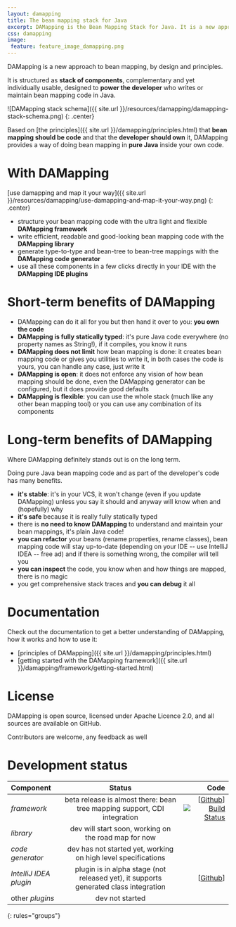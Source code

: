 ```yaml
---
layout: damapping
title: The bean mapping stack for Java
excerpt: DAMapping is the Bean Mapping Stack for Java. It is a new approach to bean mapping, by design and principles. Ground rule, bean mapping must be pure Java code and this code belongs to the developer. DAMapping is fully statically typed, make debug and refactoring prime citizens, is little intrusive and highly customizable. It can be used as a whole to fully automate bean mapping code writing or components can be used individually.
css: damapping
image:
 feature: feature_image_damapping.png
---
```



DAMapping is a new approach to bean mapping, by design and principles.

It is structured as **stack of components**, complementary and yet individually usable, designed to **power the developer** who writes or maintain bean mapping code in Java.

![DAMapping stack schema]({{ site.url }}/resources/damapping/damapping-stack-schema.png)
{: .center}

Based on [the principles]({{ site.url }}/damapping/principles.html) that **bean mapping should be code** and that the **developer should own** it, DAMapping provides a way of doing bean mapping in **pure Java** inside your own code.

# With DAMapping

[use damapping and map it your way]({{ site.url }}/resources/damapping/use-damapping-and-map-it-your-way.png)
{: .center}

* structure your bean mapping code with the ultra light and flexible **DAMapping framework**
* write efficient, readable and good-looking bean mapping code with the **DAMapping library**
* generate type-to-type and bean-tree to bean-tree mappings with the **DAMapping code generator**
* use all these components in a few clicks directly in your IDE with the **DAMapping IDE plugins**

# Short-term benefits of DAMapping

* DAMapping can do it all for you but then hand it over to you: **you own the code**
* **DAMapping is fully statically typed**: it's pure Java code everywhere (no property names as String!), if it compiles, you know it runs
* **DAMapping does not limit** how bean mapping is done: it creates bean mapping code or gives you utilities to write it, in both cases the code is yours, you can handle any case, just write it
* **DAMapping is open**: it does not enforce any vision of how bean mapping should be done, even the DAMapping generator can be configured, but it does provide good defaults
* **DAMapping is flexible**: you can use the whole stack (much like any other bean mapping tool) or you can use any combination of its components

# Long-term benefits of DAMapping

Where DAMapping definitely stands out is on the long term.

Doing pure Java bean mapping code and as part of the developer's code has many benefits.

* **it's stable**: it's in your VCS, it won't change (even if you update DAMapping) unless you say it should and anyway will know when and (hopefully) why
* **it's safe** because it is really fully statically typed
* there is **no need to know DAMapping** to understand and maintain your bean mappings, it's plain Java code!
* **you can refactor** your beans (rename properties, rename classes), bean mapping code will stay up-to-date (depending on your IDE -- use IntelliJ IDEA -- free ad) and if there is something wrong, the compiler will tell you
* **you can inspect** the code, you know when and how things are mapped, there is no magic
* you get comprehensive stack traces and **you can debug** it all

# Documentation

Check out the documentation to get a better understanding of DAMapping, how it works and how to use it:

* [principles of DAMapping]({{ site.url }}/damapping/principles.html)
* [getting started with the DAMapping framework]({{ site.url }}/damapping/framework/getting-started.html)

<!--
* [presentation of the DAMapping library]({{ site.url }}/damapping/library/presentation.html)
* [principles of a new code generator]({{ site.url }}/damapping/generator/principles.html)
* [presentation of the IntelliJ IDEA plugin]({{ site.url }}/damapping/ide-plugin/for-intellij-idea.html)
-->

# License

DAMapping is open source, licensed under Apache Licence 2.0, and all sources are available on GitHub.

Contributors are welcome, any feedback as well

# Development status

| Component | Status | Code |
|:--------|:-------:|--------:|
| *framework*   | beta release is almost there: bean tree mapping support, CDI integration | [[Github](https://github.com/lesaint/damapping)] [![Build Status](https://travis-ci.org/lesaint/damapping.svg?branch=master)](https://travis-ci.org/lesaint/damapping) |
| *library*   | dev will start soon, working on the road map for now |
| *code generator*   | dev has not started yet, working on high level specifications | |
| *IntelliJ IDEA plugin*   |  plugin is in alpha stage (not released yet), it supports generated class integration | [[Github](https://github.com/lesaint/damapping-idea)] |
| other *plugins* | dev not started | |
{: rules="groups"}


<!--
# DAMapping foundation articles

<ul class="post-list">
    <li><article><a href="{% post_url articles/2014-05-21-java_bean_mapping_is_wrong_lets_fix_it %}">Java Bean Mapping is wrong, let's fix it! <span class="entry-date"><time datetime="2014-05-21T00:00:00+02:00">May 21, 2014</time></span></a></article></li>
    <li><article><a href="http://localhost:4000/articles/2014/11/04/damapping-is-a-bean-mapping-stack-not-another-library.html">DAMapping is a bean mapping stack, not another library</a></article></li>
    <li><article><a href="http://localhost:4000/articles/2014/11/04/genesis-of-the-damapping-project.html">Genesis of the DAMapping project</a> <span class="entry-date"><time datetime="2014-05-21T00:00:00+02:00">May 21, 2014</time></span></article></li>
</ul>

# Documentation

## Java Annotation processing explained

<ul class="post-list">
    <li><article><a href="{% post_url articles/2014-10-08-how_does_annotation_processing_work_in_java %}">How does annotation processing work in Java</a></article></li>
    <li><article><a href="http://localhost:4000/articles/2014/11/05/understanding_the_processor_interface.html">Understanding the Processor interface</a></article></li>
    <li><article><a href="http://localhost:4000/articles/2014/11/05/understanding_the_processingenvironment_and_roundenvironment_interfaces.html">Understanding the ProcessingEnvironment and RoundEnvironment interfaces</a></article></li>
</ul>

## Annotation Processor coding tips

<ul class="post-list">
    <li><article><a href="articles/2014/11/05/how_to_write_a_annotation_processor_in_java.html">How to write a Annotation Processor in Java</a></article></li>
    <li><article><a href="{% post_url articles/2014-09-22-how_to_debug_an_annotation_processor %}">How to debug an Annotation Processor</a></article></li>
    <li><article><a href="{% post_url articles/2014-08-31-how_to_make_sure_javac_is_using_a_specific_annotation_processor %}">How to make sure javac is using an Annotation Processor and troubleshoot when it is not</a></article></li>
</ul>
-->
